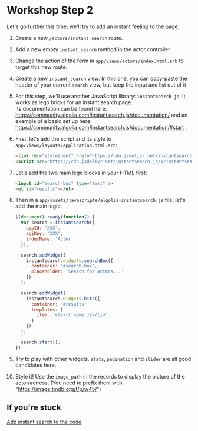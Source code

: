 # Workshop Step 2

Let's go further this time, we'll try to add an instant feeling to the page.

1. Create a new `/actors/instant_search` route.
2. Add a new empty `instant_search` method in the actor controller
3. Change the action of the form in `app/views/actors/index.html.erb` to target this new route.
4. Create a new `instant_search` view.
   In this one, you can copy-paste the header of your current `search` view, but keep the input and list out of it
5. For this step, we'll use another JavaScript library: `instantsearch.js`. It works as lego bricks for an instant search page.  
   Its documentation can be found here: https://community.algolia.com/instantsearch.js/documentation/ and an example of a basic set up here: https://community.algolia.com/instantsearch.js/documentation/#start .
6. First, let's add the script and its style to `app/views/layouts/application.html.erb`:

    ```html
    <link rel="stylesheet" href="https://cdn.jsdelivr.net/instantsearch.js/1/instantsearch.min.css" />
    <script src="https://cdn.jsdelivr.net/instantsearch.js/1/instantsearch.min.js"></script>
    ```

7. Let's add the two main lego blocks in your HTML first:

    ```html
    <input id="search-box" type="text" />
    <ul id="results"></ul>
    ```

8. Then in a `app/assets/javascripts/algolia-instantsearch.js` file, let's add the main logic:

    ```js
    $(document).ready(function() {
      var search = instantsearch({
        appId: 'XXX',
        apiKey: 'XXX',
        indexName: 'Actor'
      });

      search.addWidget(
        instantsearch.widgets.searchBox({
          container: '#search-box',
          placeholder: 'Search for actors...'
        })
      );

      search.addWidget(
        instantsearch.widgets.hits({
          container: '#results',
          templates: {
            item: '<li>{{ name }}</li>'
          }
        })
      );

      search.start();
    });
    ```

9. Try to play with other widgets. `stats`, `pagination` and `slider` are all good candidates here.
10. Style it! Use the `image_path` in the records to display the picture of the actor/actress. (You need to prefix them with "https://image.tmdb.org/t/p/w45/")

## If you're stuck

[Add instant search to the code](https://github.com/Jerskouille/workshop/commit/025f4043ad993851bd686f55d434986c7167972d)
